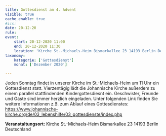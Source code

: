 ```yaml
---
title: Gottesdienst am 4. Advent
visible: true
cache_enable: true
#ics: 
date: 20-12-20
rule: 
event:
	start: 20-12-2020 11:00
	end: 20-12-2020 11:30
	location: 'Kirche St.-Michaels-Heim Bismarkallee 23 14193 Berlin Deutschland'
taxonomy:
	kategorie: ['Gottesdienst']
	monat: ['Dezember 2020']

---
```

Jeden Sonntag findet in unserer Kirche im St.-Michaels-Heim um 11 Uhr ein Gottesdienst statt. Vierzentägig lädt die Johannische Kirche außerdem zu einem parallel stattfindenden Kindergottesdiesnt ein. Geschwister, Freunde und Gäste sind immer herzlich eingeladen. 
Unter folgenden Link finden Sie weitere Informationen z.B. zum Ablauf eines Gottesdienstes: https://www.johannische-kirche.org/de/03_lebenshilfe/03_gottesdienste/index.php



**Veranstaltungsort:** Kirche St.-Michaels-Heim Bismarkallee 23 14193 Berlin Deutschland

